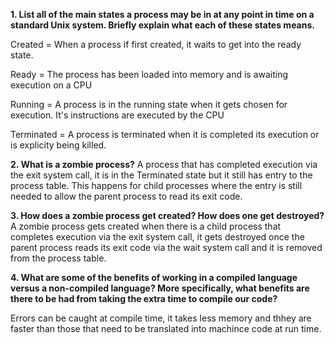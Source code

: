 **1. List all of the main states a process may be in at any point in time on a standard Unix system. Briefly explain what each of these states means.**

Created = When a process if first created, it waits to get into the ready state. 

Ready = The process has been loaded into memory and is awaiting execution on a CPU

Running = A process is in the running state when it gets chosen for execution. It's instructions are executed by the CPU

Terminated = A process is terminated when it is completed its execution or is explicity being killed.


**2. What is a zombie process?**
A process that has completed execution via the exit system call, it is in the Terminated state but it still has entry to the process table. This happens for child processes where the entry is still needed to allow the parent process to read its exit code.


**3. How does a zombie process get created? How does one get destroyed?**
A zombie process gets created when there is a child process that completes execution via the exit system call, it gets destroyed once the parent process reads its exit code via the wait system call and it is removed from the process table.


**4. What are some of the benefits of working in a compiled language versus a non-compiled language? More specifically, what benefits are there to be had from taking the extra time to compile our code?**


Errors can be caught at compile time, it takes less memory and thhey are faster than those that need to be translated into machince code at run time. 